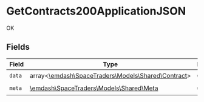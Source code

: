 # GetContracts200ApplicationJSON

OK


## Fields

| Field                                                                                 | Type                                                                                  | Required                                                                              | Description                                                                           |
| ------------------------------------------------------------------------------------- | ------------------------------------------------------------------------------------- | ------------------------------------------------------------------------------------- | ------------------------------------------------------------------------------------- |
| `data`                                                                                | array<[\emdash\SpaceTraders\Models\Shared\Contract](../../models/shared/Contract.md)> | :heavy_check_mark:                                                                    | N/A                                                                                   |
| `meta`                                                                                | [\emdash\SpaceTraders\Models\Shared\Meta](../../models/shared/Meta.md)                | :heavy_check_mark:                                                                    | N/A                                                                                   |